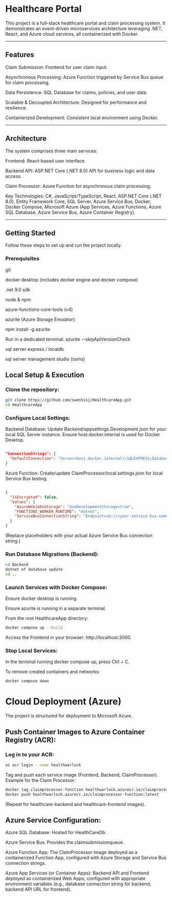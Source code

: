 # Healthcare Portal

This project is a full-stack healthcare portal and claim processing system. It demonstrates an event-driven microservices architecture leveraging .NET, React, and Azure cloud services, all containerized with Docker.

---

## Features
Claim Submission: Frontend for user claim input.

Asynchronous Processing: Azure Function triggered by Service Bus queue for claim processing.

Data Persistence: SQL Database for claims, policies, and user data.

Scalable & Decoupled Architecture: Designed for performance and resilience.

Containerized Development: Consistent local environment using Docker.

---

## Architecture

The system comprises three main services:

Frontend: React-based user interface.

Backend API: ASP.NET Core (.NET 8.0) API for business logic and data access.

Claim Processor: Azure Function for asynchronous claim processing.

Key Technologies: C#, JavaScript/TypeScript, React, ASP.NET Core (.NET 8.0), Entity Framework Core, SQL Server, Azure Service Bus, Docker, Docker Compose, Microsoft Azure (App Services, Azure Functions, Azure SQL Database, Azure Service Bus, Azure Container Registry).

---

## Getting Started

Follow these steps to set up and run the project locally.

### Prerequisites

git

docker desktop (includes docker engine and docker compose)

.net 9.0 sdk 

node & npm 

azure-functions-core-tools (v4) 

azurite (Azure Storage Emulator):

npm install -g azurite

Run in a dedicated terminal: azurite --skipApiVersionCheck

sql server express / localdb

sql server management studio (ssms)

## Local Setup & Execution

### Clone the repository:

```bash
git clone https://github.com/sweshisj/HealthcareApp.git
cd HealthcareApp
```

### Configure Local Settings:

Backend Database: Update Backend/appsettings.Development.json for your local SQL Server instance. Ensure host.docker.internal is used for Docker Desktop.

```JSON

"ConnectionStrings": {
  "DefaultConnection": "Server=host.docker.internal\\SQLEXPRESS;Database=HealthCareDb;User ID=your_sql_user;Password=your_sql_password;TrustServerCertificate=True;"
}
```
Azure Function: Create/update ClaimProcessor/local.settings.json for local Service Bus testing.

```JSON

{
  "IsEncrypted": false,
  "Values": {
    "AzureWebJobsStorage": "UseDevelopmentStorage=true",
    "FUNCTIONS_WORKER_RUNTIME": "dotnet",
    "ServiceBusConnectionString": "Endpoint=sb://<your-service-bus-namespace>.servicebus.windows.net/;SharedAccessKeyName=RootManageSharedAccessKey;SharedAccessKey=<your-shared-access-key>"
  }
}
```
(Replace placeholders with your actual Azure Service Bus connection string.)

### Run Database Migrations (Backend):

```bash
cd Backend
dotnet ef database update
cd ..
```

### Launch Services with Docker Compose:

Ensure docker desktop is running.

Ensure azurite is running in a separate terminal.

From the root HealthcareApp directory:

```bash
docker compose up --build
```
Access the Frontend in your browser: http://localhost:3000.

### Stop Local Services:

In the terminal running docker compose up, press Ctrl + C.

To remove created containers and networks:

```bash
docker compose down
```

# Cloud Deployment (Azure)

The project is structured for deployment to Microsoft Azure.

## Push Container Images to Azure Container Registry (ACR):

### Log in to your ACR:

```bash
az acr login --name healthwarlock
```
Tag and push each service image (Frontend, Backend, ClaimProcessor). Example for the Claim Processor:

```bash
docker tag claimprocessor-function healthwarlock.azurecr.io/claimprocessor-function:latest
docker push healthwarlock.azurecr.io/claimprocessor-function:latest
```
(Repeat for healthcare-backend and healthcare-frontend images).

## Azure Service Configuration:

Azure SQL Database: Hosted for HealthCareDb.

Azure Service Bus: Provides the claimsubmissionqueue.

Azure Function App: The ClaimProcessor image deployed as a containerized Function App, configured with Azure Storage and Service Bus connection strings.

Azure App Services (or Container Apps): Backend API and Frontend deployed as containerized Web Apps, configured with appropriate environment variables (e.g., database connection string for backend, backend API URL for frontend).
